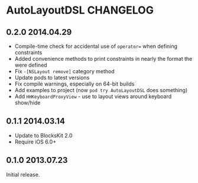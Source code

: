 # AutoLayoutDSL CHANGELOG

## 0.2.0 2014.04.29

- Compile-time check for accidental use of `operator=` when defining constraints
- Added convenience methods to print constraints in nearly the format the were defined
- Fix `-[NSLayout remove]` category method
- Update pods to latest versions
- Fix compile warnings, especially on 64-bit builds
- Add examples to project (now `pod try AutoLayoutDSL` does something)
- Add `HHKeyboardProxyView` - use to layout views around keyboard show/hide

## 0.1.1 2014.03.14

- Update to BlocksKit 2.0
- Require iOS 6.0+

## 0.1.0 2013.07.23

Initial release.

